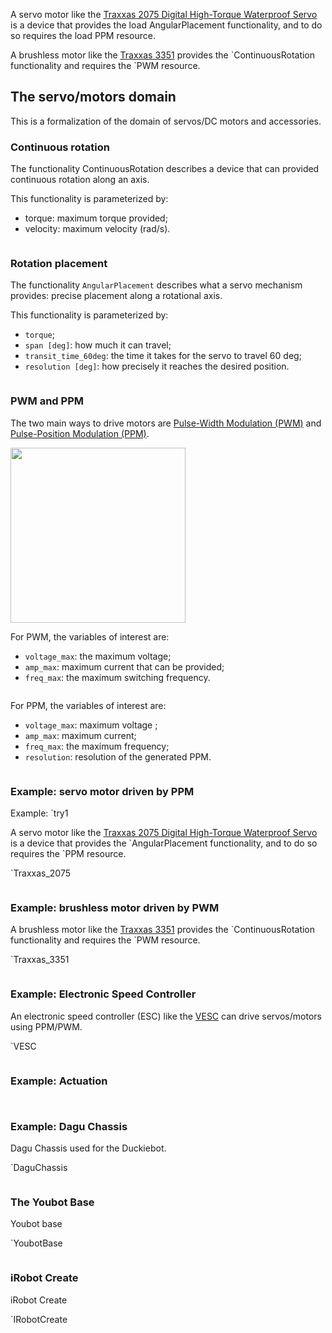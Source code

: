 <meta name="mcdp-library" content='actuation'/>



A servo motor like the [Traxxas 2075 Digital High-Torque Waterproof Servo][Traxxas_2075]
is a device that provides the <mcdp-poset>load AngularPlacement</mcdp-poset> functionality,
and to do so requires the <mcdp-poset>load PPM</mcdp-poset> resource.



A brushless motor like the [Traxxas 3351][Traxxas_3351]
provides the <mcdp-poset>`ContinuousRotation</mcdp-poset> functionality
and requires the <mcdp-poset>&#96;PWM</mcdp-poset> resource.

## The servo/motors domain

This is a formalization of the domain of servos/DC motors and accessories.

### Continuous rotation

The functionality <mcdp-poset>ContinuousRotation</mcdp-poset> describes
a device that can provided continuous rotation along an axis.

This functionality is parameterized by:

* <f>torque</f>: maximum torque provided;
* <f>velocity</f>: maximum velocity (rad/s).

<pre class='mcdp_poset' id='ContinuousRotation' label='ContinuousRotation.mcdp_poset'></pre>


### Rotation placement

The functionality ``AngularPlacement`` describes what a servo mechanism provides:
precise placement along a rotational axis.

This functionality is parameterized by:

* ``torque``;
* ``span [deg]``: how much it can travel;
* ``transit_time_60deg``: the time it takes for the servo to travel 60 deg;
* ``resolution [deg]``: how precisely it reaches the desired position.


<pre class='mcdp_poset' id='AngularPlacement' label='AngularPlacement.mcdp_poset'></pre>


### PWM and PPM

The two main ways to drive motors are
[Pulse-Width Modulation (PWM)][PWM] and [Pulse-Position Modulation (PPM)][PPM].

<img src='pwm-ppm-signal-example.jpg' style='width: 20em'/>

[PPM]: https://en.wikipedia.org/wiki/Pulse-position_modulation
[PWM]: https://en.wikipedia.org/wiki/Pulse-width_modulation


For PWM, the variables of interest are:

* ``voltage_max``: the maximum voltage;
* ``amp_max``: maximum current that can be provided;
* ``freq_max``: the maximum switching frequency.

<pre class='mcdp_poset' id='PWM' label='PWM.mcdp_poset'></pre>

For PPM, the variables of interest are:

* ``voltage_max``: maximum voltage ;
* ``amp_max``: maximum current;
* ``freq_max``: the maximum frequency;
* ``resolution``: resolution of the generated PPM.

<pre class='mcdp_poset' id='PPM' label='PPM.mcdp_poset'></pre>


### Example: servo motor driven by PPM

Example: <mcdp-poset>`try1</mcdp-poset>

A servo motor like the [Traxxas 2075 Digital High-Torque Waterproof Servo][Traxxas_2075]
is a device that provides the <mcdp-poset>&#96;AngularPlacement</mcdp-poset> functionality,
and to do so requires the <mcdp-poset>&#96;PPM</mcdp-poset> resource.

[Traxxas_2075]: https://www.amazon.com/Traxxas-Digital-High-Torque-Waterproof-Servo/dp/B002PGW31G


<render class='ndp_graph_templatized_labeled'>`Traxxas_2075</render>

<pre class='mcdp' id='Traxxas_2075' label='Traxxas_2075.mcdp'></pre>

### Example: brushless motor driven by PWM


A brushless motor like the [Traxxas 3351][Traxxas_3351]
provides the <mcdp-poset>`ContinuousRotation</mcdp-poset> functionality
and requires the <mcdp-poset>&#96;PWM</mcdp-poset> resource.

[Traxxas_3351]: https://www.amazon.com/Traxxas-3351-Velineon-Brushless-Motor/dp/B000SU3VCG


<render class='ndp_graph_templatized_labeled'>`Traxxas_3351</render>

<pre class='mcdp' id='Traxxas_3351' label='Traxxas_3351.mcdp'></pre>

<!-- See also:
# http://www.ultimaterc.com/forums/showthread.php?t=115618 -->


### Example: Electronic Speed Controller

An electronic speed controller (ESC) like the [VESC][vesc]
can drive servos/motors using PPM/PWM.

[vesc]: http://vedder.se/2015/01/vesc-open-source-esc/

<render class='ndp_graph_templatized_labeled'>`VESC</render>
<pre class='mcdp' id='VESC'></pre>




### Example: Actuation

<pre class='mcdp_poset' id='Motion'></pre>

<pre class='mcdp_poset' id='Payload'></pre>


### Example: Dagu Chassis


Dagu Chassis used for the Duckiebot.

<render class='ndp_graph_templatized_labeled'>`DaguChassis</render>

<pre class='mcdp' id='DaguChassis'></pre>

### The Youbot Base

Youbot base

<render class='ndp_graph_templatized_labeled'>`YoubotBase</render>

<pre class='mcdp' id='YoubotBase'></pre>



### iRobot Create

iRobot Create

<render class='ndp_graph_templatized_labeled'>`IRobotCreate</render>

<pre class='mcdp' id='IRobotCreate'></pre>
